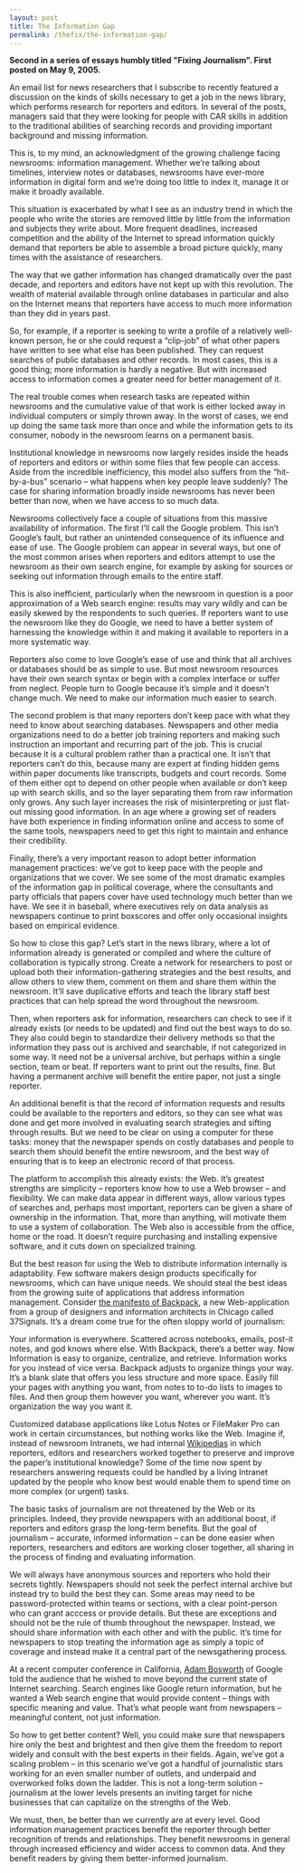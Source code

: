 ```yaml
---
layout: post
title: The Information Gap
permalink: /thefix/the-information-gap/
---
```


__Second in a series of essays humbly titled "Fixing Journalism". First posted on May 9, 2005.__

An email list for news researchers that I subscribe to recently featured a discussion on the kinds of skills necessary to get a job in the news library, which performs research for reporters and editors. In several of the posts, managers said that they were looking for people with CAR skills in addition to the traditional abilities of searching records and providing important background and missing information.

This is, to my mind, an acknowledgment of the growing challenge facing newsrooms: information management. Whether we’re talking about timelines, interview notes or databases, newsrooms have ever-more information in digital form and we’re doing too little to index it, manage it or make it broadly available.

This situation is exacerbated by what I see as an industry trend in which the people who write the stories are removed little by little from the information and subjects they write about. More frequent deadlines, increased competition and the ability of the Internet to spread information quickly demand that reporters be able to assemble a broad picture quickly, many times with the assistance of researchers.

The way that we gather information has changed dramatically over the past decade, and reporters and editors have not kept up with this revolution. The wealth of material available through online databases in particular and also on the Internet means that reporters have access to much more information than they did in years past.

So, for example, if a reporter is seeking to write a profile of a relatively well-known person, he or she could request a “clip-job” of what other papers have written to see what else has been published. They can request searches of public databases and other records. In most cases, this is a good thing; more information is hardly a negative. But with increased access to information comes a greater need for better management of it.

The real trouble comes when research tasks are repeated within newsrooms and the cumulative value of that work is either locked away in individual computers or simply thrown away. In the worst of cases, we end up doing the same task more than once and while the information gets to its consumer, nobody in the newsroom learns on a permanent basis.

Institutional knowledge in newsrooms now largely resides inside the heads of reporters and editors or within some files that few people can access. Aside from the incredible inefficiency, this model also suffers from the “hit-by-a-bus” scenario – what happens when key people leave suddenly? The case for sharing information broadly inside newsrooms has never been better than now, when we have access to so much data.

Newsrooms collectively face a couple of situations from this massive availability of information. The first I’ll call the Google problem. This isn’t Google’s fault, but rather an unintended consequence of its influence and ease of use. The Google problem can appear in several ways, but one of the most common arises when reporters and editors attempt to use the newsroom as their own search engine, for example by asking for sources or seeking out information through emails to the entire staff.

This is also inefficient, particularly when the newsroom in question is a poor approximation of a Web search engine: results may vary wildly and can be easily skewed by the respondents to such queries. If reporters want to use the newsroom like they do Google, we need to have a better system of harnessing the knowledge within it and making it available to reporters in a more systematic way.

Reporters also come to love Google’s ease of use and think that all archives or databases should be as simple to use. But most newsroom resources have their own search syntax or begin with a complex interface or suffer from neglect. People turn to Google because it’s simple and it doesn’t change much. We need to make our information much easier to search.

The second problem is that many reporters don’t keep pace with what they need to know about searching databases. Newspapers and other media organizations need to do a better job training reporters and making such instruction an important and recurring part of the job. This is crucial because it is a cultural problem rather than a practical one. It isn’t that reporters can’t do this, because many are expert at finding hidden gems within paper documents like transcripts, budgets and court records. Some of them either opt to depend on other people when available or don’t keep up with search skills, and so the layer separating them from raw information only grows. Any such layer increases the risk of misinterpreting or just flat-out missing good information. In an age where a growing set of readers have both experience in finding information online and access to some of the same tools, newspapers need to get this right to maintain and enhance their credibility.

Finally, there’s a very important reason to adopt better information management practices: we’ve got to keep pace with the people and organizations that we cover. We see some of the most dramatic examples of the information gap in political coverage, where the consultants and party officials that papers cover have used technology much better than we have. We see it in baseball, where executives rely on data analysis as newspapers continue to print boxscores and offer only occasional insights based on empirical evidence.

So how to close this gap? Let’s start in the news library, where a lot of information already is generated or compiled and where the culture of collaboration is typically strong. Create a network for researchers to post or upload both their information-gathering strategies and the best results, and allow others to view them, comment on them and share them within the newsroom. It’ll save duplicative efforts and teach the library staff best practices that can help spread the word throughout the newsroom.

Then, when reporters ask for information, researchers can check to see if it already exists (or needs to be updated) and find out the best ways to do so. They also could begin to standardize their delivery methods so that the information they pass out is archived and searchable, if not categorized in some way. It need not be a universal archive, but perhaps within a single section, team or beat. If reporters want to print out the results, fine. But having a permanent archive will benefit the entire paper, not just a single reporter.

An additional benefit is that the record of information requests and results could be available to the reporters and editors, so they can see what was done and get more involved in evaluating search strategies and sifting through results. But we need to be clear on using a computer for these tasks: money that the newspaper spends on costly databases and people to search them should benefit the entire newsroom, and the best way of ensuring that is to keep an electronic record of that process.

The platform to accomplish this already exists: the Web. It’s greatest strengths are simplicity – reporters know how to use a Web browser – and flexibility. We can make data appear in different ways, allow various types of searches and, perhaps most important, reporters can be given a share of ownership in the information. That, more than anything, will motivate them to use a system of collaboration. The Web also is accessible from the office, home or the road. It doesn’t require purchasing and installing expensive software, and it cuts down on specialized training.

But the best reason for using the Web to distribute information internally is adaptability. Few software makers design products specifically for newsrooms, which can have unique needs. We should steal the best ideas from the growing suite of applications that address information management. Consider [the manifesto of Backpack](http://backpackit.com/manifesto/), a new Web-application from a group of designers and information architects in Chicago called 37Signals. It’s a dream come true for the often sloppy world of journalism:

  Your information is everywhere. Scattered across notebooks, emails, post-it notes, and god knows where else. With Backpack, there’s a better way. Now Information is easy to organize, centralize, and retrieve. Information works for you instead of vice versa.
  Backpack adjusts to organize things your way. It’s a blank slate that offers you less structure and more space. Easily fill your pages with anything you want, from notes to to-do lists to images to files. And then group them however you want, wherever you want. It’s organization the way you want it.

Customized database applications like Lotus Notes or FileMaker Pro can work in certain circumstances, but nothing works like the Web. Imagine if, instead of newsroom Intranets, we had internal [Wikipedias](http://en.wikipedia.org/wiki/Main_Page) in which reporters, editors and researchers worked together to preserve and improve the paper’s institutional knowledge? Some of the time now spent by researchers answering requests could be handled by a living Intranet updated by the people who know best would enable them to spend time on more complex (or urgent) tasks.

The basic tasks of journalism are not threatened by the Web or its principles. Indeed, they provide newspapers with an additional boost, if reporters and editors grasp the long-term benefits. But the goal of journalism – accurate, informed information – can be done easier when reporters, researchers and editors are working closer together, all sharing in the process of finding and evaluating information.

We will always have anonymous sources and reporters who hold their secrets tightly. Newspapers should not seek the perfect internal archive but instead try to build the best they can. Some areas may need to be password-protected within teams or sections, with a clear point-person who can grant acccess or provide details. But these are exceptions and should not be the rule of thumb throughout the newspaper. Instead, we should share information with each other and with the public. It’s time for newspapers to stop treating the information age as simply a topic of coverage and instead make it a central part of the newsgathering process.

At a recent computer conference in California, [Adam Bosworth](http://www.adambosworth.net/) of Google told the audience that he wished to move beyond the current state of Internet searching. Search engines like Google return information, but he wanted a Web search engine that would provide content – things with specific meaning and value. That’s what people want from newspapers – meaningful content, not just information.

So how to get better content? Well, you could make sure that newspapers hire only the best and brightest and then give them the freedom to report widely and consult with the best experts in their fields. Again, we’ve got a scaling problem – in this scenario we’ve got a handful of journalistic stars working for an even smaller number of outlets, and underpaid and overworked folks down the ladder. This is not a long-term solution – journalism at the lower levels presents an inviting target for niche businesses that can capitalize on the strengths of the Web.

We must, then, be better than we currently are at every level. Good information management practices benefit the reporter through better recognition of trends and relationships. They benefit newsrooms in general through increased efficiency and wider access to common data. And they benefit readers by giving them better-informed journalism.